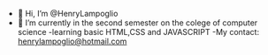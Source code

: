 - 👋 Hi, I’m @HenryLampoglio
- 🌱 I’m currently in the second semester on the colege of computer science 
-learning basic HTML,CSS and JAVASCRIPT
-My contact: henrylampoglio@hotmail.com
